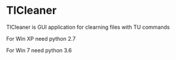 # TICleaner
TICleaner is GUI application for clearning files with TU commands

For Win XP need python 2.7

For Win 7 need python 3.6